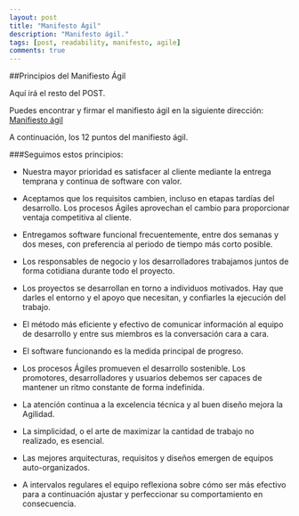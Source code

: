 ```yaml
---
layout: post
title: "Manifesto Ágil"
description: "Manifesto ágil."
tags: [post, readability, manifesto, agile]
comments: true
---
```


##Principios del Manifiesto Ágil

Aquí irá el resto del POST.

Puedes encontrar y firmar el manifiesto ágil en la siguiente dirección: [Manifiesto ágil](http://agilemanifesto.org/iso/es/manifesto.html)

A continuación, los 12 puntos del manifiesto ágil.

###Seguimos estos principios:

* Nuestra mayor prioridad es satisfacer al cliente
mediante la entrega temprana y continua de software
con valor.

* Aceptamos que los requisitos cambien, incluso en etapas
tardías del desarrollo. Los procesos Ágiles aprovechan
el cambio para proporcionar ventaja competitiva al
cliente.

* Entregamos software funcional frecuentemente, entre dos
semanas y dos meses, con preferencia al periodo de
tiempo más corto posible.

* Los responsables de negocio y los desarrolladores
trabajamos juntos de forma cotidiana durante todo
el proyecto.

* Los proyectos se desarrollan en torno a individuos
motivados. Hay que darles el entorno y el apoyo que
necesitan, y confiarles la ejecución del trabajo.

* El método más eficiente y efectivo de comunicar
información al equipo de desarrollo y entre sus
miembros es la conversación cara a cara.

* El software funcionando es la medida principal de
progreso.

* Los procesos Ágiles promueven el desarrollo
sostenible. Los promotores, desarrolladores y usuarios
debemos ser capaces de mantener un ritmo constante
de forma indefinida.

* La atención continua a la excelencia técnica y al
buen diseño mejora la Agilidad.

* La simplicidad, o el arte de maximizar la cantidad de
trabajo no realizado, es esencial.

* Las mejores arquitecturas, requisitos y diseños
emergen de equipos auto-organizados.

* A intervalos regulares el equipo reflexiona sobre
cómo ser más efectivo para a continuación ajustar y
perfeccionar su comportamiento en consecuencia.
